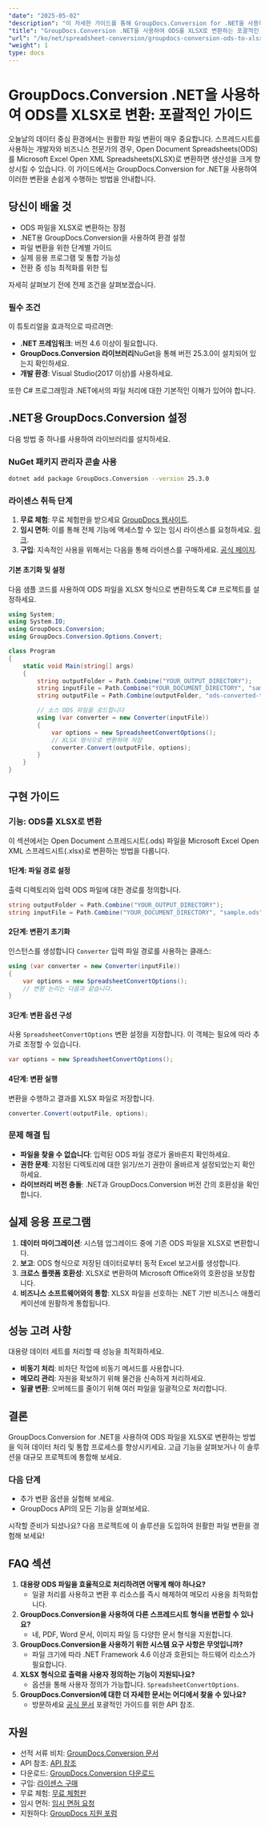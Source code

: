 ```yaml
---
"date": "2025-05-02"
"description": "이 자세한 가이드를 통해 GroupDocs.Conversion for .NET을 사용하여 Open Document Spreadsheets(ODS)를 Microsoft Excel(XLSX)로 원활하게 변환하는 방법을 알아보세요."
"title": "GroupDocs.Conversion .NET을 사용하여 ODS를 XLSX로 변환하는 포괄적인 가이드"
"url": "/ko/net/spreadsheet-conversion/groupdocs-conversion-ods-to-xlsx-net/"
"weight": 1
type: docs
---
```

# GroupDocs.Conversion .NET을 사용하여 ODS를 XLSX로 변환: 포괄적인 가이드

오늘날의 데이터 중심 환경에서는 원활한 파일 변환이 매우 중요합니다. 스프레드시트를 사용하는 개발자와 비즈니스 전문가의 경우, Open Document Spreadsheets(ODS)를 Microsoft Excel Open XML Spreadsheets(XLSX)로 변환하면 생산성을 크게 향상시킬 수 있습니다. 이 가이드에서는 GroupDocs.Conversion for .NET을 사용하여 이러한 변환을 손쉽게 수행하는 방법을 안내합니다.

## 당신이 배울 것
- ODS 파일을 XLSX로 변환하는 장점
- .NET용 GroupDocs.Conversion을 사용하여 환경 설정
- 파일 변환을 위한 단계별 가이드
- 실제 응용 프로그램 및 통합 가능성
- 전환 중 성능 최적화를 위한 팁

자세히 살펴보기 전에 전제 조건을 살펴보겠습니다.

### 필수 조건
이 튜토리얼을 효과적으로 따르려면:
- **.NET 프레임워크**: 버전 4.6 이상이 필요합니다.
- **GroupDocs.Conversion 라이브러리**NuGet을 통해 버전 25.3.0이 설치되어 있는지 확인하세요.
- **개발 환경**: Visual Studio(2017 이상)를 사용하세요.

또한 C# 프로그래밍과 .NET에서의 파일 처리에 대한 기본적인 이해가 있어야 합니다.

## .NET용 GroupDocs.Conversion 설정
다음 방법 중 하나를 사용하여 라이브러리를 설치하세요.

### NuGet 패키지 관리자 콘솔 사용
```bash
dotnet add package GroupDocs.Conversion --version 25.3.0
```

### 라이센스 취득 단계
1. **무료 체험**: 무료 체험판을 받으세요 [GroupDocs 웹사이트](https://releases.groupdocs.com/conversion/net/).
2. **임시 면허**: 이를 통해 전체 기능에 액세스할 수 있는 임시 라이센스를 요청하세요. [링크](https://purchase.groupdocs.com/temporary-license/).
3. **구입**: 지속적인 사용을 위해서는 다음을 통해 라이센스를 구매하세요. [공식 페이지](https://purchase.groupdocs.com/buy).

#### 기본 초기화 및 설정
다음 샘플 코드를 사용하여 ODS 파일을 XLSX 형식으로 변환하도록 C# 프로젝트를 설정하세요.

```csharp
using System;
using System.IO;
using GroupDocs.Conversion;
using GroupDocs.Conversion.Options.Convert;

class Program
{
    static void Main(string[] args)
    {
        string outputFolder = Path.Combine("YOUR_OUTPUT_DIRECTORY");
        string inputFile = Path.Combine("YOUR_DOCUMENT_DIRECTORY", "sample.ods"); // 실제 ODS 파일 이름으로 바꾸세요
        string outputFile = Path.Combine(outputFolder, "ods-converted-to.xlsx");

        // 소스 ODS 파일을 로드합니다
        using (var converter = new Converter(inputFile))
        {
            var options = new SpreadsheetConvertOptions();
            // XLSX 형식으로 변환하여 저장
            converter.Convert(outputFile, options);
        }
    }
}
```

## 구현 가이드
### 기능: ODS를 XLSX로 변환
이 섹션에서는 Open Document 스프레드시트(.ods) 파일을 Microsoft Excel Open XML 스프레드시트(.xlsx)로 변환하는 방법을 다룹니다.

#### 1단계: 파일 경로 설정
출력 디렉토리와 입력 ODS 파일에 대한 경로를 정의합니다.

```csharp
string outputFolder = Path.Combine("YOUR_OUTPUT_DIRECTORY");
string inputFile = Path.Combine("YOUR_DOCUMENT_DIRECTORY", "sample.ods"); // 실제 ODS 파일 이름으로 바꾸세요
```

#### 2단계: 변환기 초기화
인스턴스를 생성합니다 `Converter` 입력 파일 경로를 사용하는 클래스:

```csharp
using (var converter = new Converter(inputFile))
{
    var options = new SpreadsheetConvertOptions();
    // 변환 논리는 다음과 같습니다.
}
```

#### 3단계: 변환 옵션 구성
사용 `SpreadsheetConvertOptions` 변환 설정을 지정합니다. 이 객체는 필요에 따라 추가로 조정할 수 있습니다.

```csharp
var options = new SpreadsheetConvertOptions();
```

#### 4단계: 변환 실행
변환을 수행하고 결과를 XLSX 파일로 저장합니다.

```csharp
converter.Convert(outputFile, options);
```

### 문제 해결 팁
- **파일을 찾을 수 없습니다**: 입력된 ODS 파일 경로가 올바른지 확인하세요.
- **권한 문제**: 지정된 디렉토리에 대한 읽기/쓰기 권한이 올바르게 설정되었는지 확인하세요.
- **라이브러리 버전 충돌**: .NET과 GroupDocs.Conversion 버전 간의 호환성을 확인합니다.

## 실제 응용 프로그램
1. **데이터 마이그레이션**: 시스템 업그레이드 중에 기존 ODS 파일을 XLSX로 변환합니다.
2. **보고**: ODS 형식으로 저장된 데이터로부터 동적 Excel 보고서를 생성합니다.
3. **크로스 플랫폼 호환성**: XLSX로 변환하여 Microsoft Office와의 호환성을 보장합니다.
4. **비즈니스 소프트웨어와의 통합**: XLSX 파일을 선호하는 .NET 기반 비즈니스 애플리케이션에 원활하게 통합됩니다.

## 성능 고려 사항
대용량 데이터 세트를 처리할 때 성능을 최적화하세요.
- **비동기 처리**: 비차단 작업에 비동기 메서드를 사용합니다.
- **메모리 관리**: 자원을 확보하기 위해 물건을 신속하게 처리하세요.
- **일괄 변환**: 오버헤드를 줄이기 위해 여러 파일을 일괄적으로 처리합니다.

## 결론
GroupDocs.Conversion for .NET을 사용하여 ODS 파일을 XLSX로 변환하는 방법을 익혀 데이터 처리 및 통합 프로세스를 향상시키세요. 고급 기능을 살펴보거나 이 솔루션을 대규모 프로젝트에 통합해 보세요.

### 다음 단계
- 추가 변환 옵션을 실험해 보세요.
- GroupDocs API의 모든 기능을 살펴보세요.

시작할 준비가 되셨나요? 다음 프로젝트에 이 솔루션을 도입하여 원활한 파일 변환을 경험해 보세요!

## FAQ 섹션
1. **대용량 ODS 파일을 효율적으로 처리하려면 어떻게 해야 하나요?**
   - 일괄 처리를 사용하고 변환 후 리소스를 즉시 해제하여 메모리 사용을 최적화합니다.
2. **GroupDocs.Conversion을 사용하여 다른 스프레드시트 형식을 변환할 수 있나요?**
   - 네, PDF, Word 문서, 이미지 파일 등 다양한 문서 형식을 지원합니다.
3. **GroupDocs.Conversion을 사용하기 위한 시스템 요구 사항은 무엇입니까?**
   - 파일 크기에 따라 .NET Framework 4.6 이상과 호환되는 하드웨어 리소스가 필요합니다.
4. **XLSX 형식으로 출력을 사용자 정의하는 기능이 지원되나요?**
   - 옵션을 통해 사용자 정의가 가능합니다. `SpreadsheetConvertOptions`.
5. **GroupDocs.Conversion에 대한 더 자세한 문서는 어디에서 찾을 수 있나요?**
   - 방문하세요 [공식 문서](https://docs.groupdocs.com/conversion/net/) 포괄적인 가이드를 위한 API 참조.

## 자원
- 선적 서류 비치: [GroupDocs.Conversion 문서](https://docs.groupdocs.com/conversion/net/)
- API 참조: [API 참조](https://reference.groupdocs.com/conversion/net/)
- 다운로드: [GroupDocs.Conversion 다운로드](https://releases.groupdocs.com/conversion/net/)
- 구입: [라이센스 구매](https://purchase.groupdocs.com/buy)
- 무료 체험: [무료 체험판](https://releases.groupdocs.com/conversion/net/)
- 임시 면허: [임시 면허 요청](https://purchase.groupdocs.com/temporary-license/)
- 지원하다: [GroupDocs 지원 포럼](https://forum.groupdocs.com/c/conversion/10)